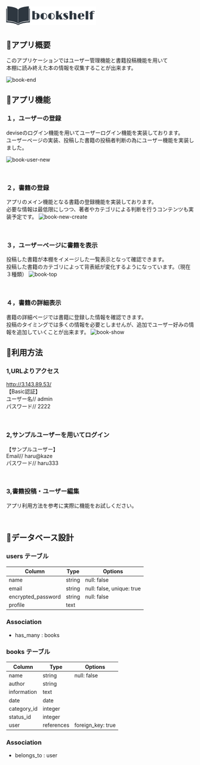 # ![book](app/assets/images/booklogo-b.png)

## 📕アプリ概要
このアプリケーションではユーザー管理機能と書籍投稿機能を用いて<br>
本棚に読み終えた本の情報を収集することが出来ます。

![book-end](https://user-images.githubusercontent.com/80100413/116645362-a60adc80-a9b0-11eb-8d4a-da7d3a3f3ef4.jpeg)

## 📗アプリ機能


### １，ユーザーの登録
deviseのログイン機能を用いてユーザーログイン機能を実装しております。<br>ユーザーページの実装、投稿した書籍の投稿者判断の為にユーザー機能を実装しました。

![book-user-new](https://user-images.githubusercontent.com/80100413/116645838-9e980300-a9b1-11eb-867e-9118eeaee92e.jpeg)

<br>

### ２，書籍の登録
アプリのメイン機能となる書籍の登録機能を実装しております。<br>
必要な情報は最低限にしつつ、著者やカテゴリによる判断を行うコンテンツも実装予定です。
![book-new-create](https://user-images.githubusercontent.com/80100413/116646102-3bf33700-a9b2-11eb-8775-af9910e38202.jpeg)

<br>

### ３，ユーザーページに書籍を表示
投稿した書籍が本棚をイメージした一覧表示となって確認できます。<br>
投稿した書籍のカテゴリによって背表紙が変化するようになっています。（現在３種類）
![book-top](https://user-images.githubusercontent.com/80100413/116645451-e2d6d380-a9b0-11eb-82d4-99fbf4812fcc.jpeg)

<br>

### ４，書籍の詳細表示
書籍の詳細ページでは書籍に登録した情報を確認できます。<br>
投稿のタイミングでは多くの情報を必要としませんが、追加でユーザー好みの情報を追加していくことが出来ます。
![book-show](https://user-images.githubusercontent.com/80100413/116646128-4ad9e980-a9b2-11eb-99f0-02adda1baa4e.jpeg)

## 📘利用方法
### 1,URLよりアクセス
http://3.143.89.53/
<br>
【Basic認証】
<br>
ユーザー名// admin
<br>
パスワード// 2222

<br>

### 2,サンプルユーザーを用いてログイン
【サンプルユーザー】
<br>
Email// haru@kaze
<br>
パスワード// haru333

<br>


### 3,書籍投稿・ユーザー編集
アプリ利用方法を参考に実際に機能をお試しください。

<br>


## 📙データベース設計

### users テーブル

| Column            | Type   | Options                   |
| ---------         | ------ | -----------               |
| name              | string | null: false               |
| email             | string | null: false, unique: true |
| encrypted_password| string | null: false               |
| profile           | text   |                           |


### Association

- has_many : books


### books テーブル

| Column            | Type      | Options                |
| ---------         | ------    | -----------            |
| name              | string    | null: false            |
| author            | string    |                        |
| information       | text      |                        |
| date              | date      |                        |
| category_id       | integer   |                        |
| status_id         | integer   |                        |
| user              | references| foreign_key: true      |

### Association

- belongs_to : user